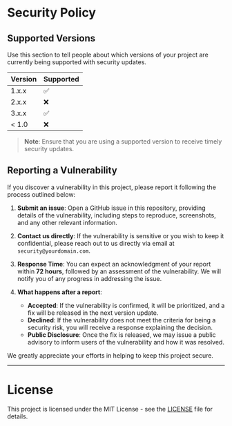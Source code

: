 # Security Policy

## Supported Versions

Use this section to tell people about which versions of your project are
currently being supported with security updates.

| Version | Supported          |
| ------- | ------------------ |
| 1.x.x   | :white_check_mark: |
| 2.x.x   | :x:                |
| 3.x.x   | :white_check_mark: |
| < 1.0   | :x:                |

> **Note**: Ensure that you are using a supported version to receive timely security updates.

## Reporting a Vulnerability

If you discover a vulnerability in this project, please report it following the process outlined below:

1. **Submit an issue**: Open a GitHub issue in this repository, providing details of the vulnerability, including steps to reproduce, screenshots, and any other relevant information.
   
2. **Contact us directly**: If the vulnerability is sensitive or you wish to keep it confidential, please reach out to us directly via email at `security@yourdomain.com`.

3. **Response Time**: You can expect an acknowledgment of your report within **72 hours**, followed by an assessment of the vulnerability. We will notify you of any progress in addressing the issue.

4. **What happens after a report**:
    - **Accepted**: If the vulnerability is confirmed, it will be prioritized, and a fix will be released in the next version update.
    - **Declined**: If the vulnerability does not meet the criteria for being a security risk, you will receive a response explaining the decision.
    - **Public Disclosure**: Once the fix is released, we may issue a public advisory to inform users of the vulnerability and how it was resolved.

We greatly appreciate your efforts in helping to keep this project secure.

---

# License

This project is licensed under the MIT License - see the [LICENSE](LICENSE) file for details.
